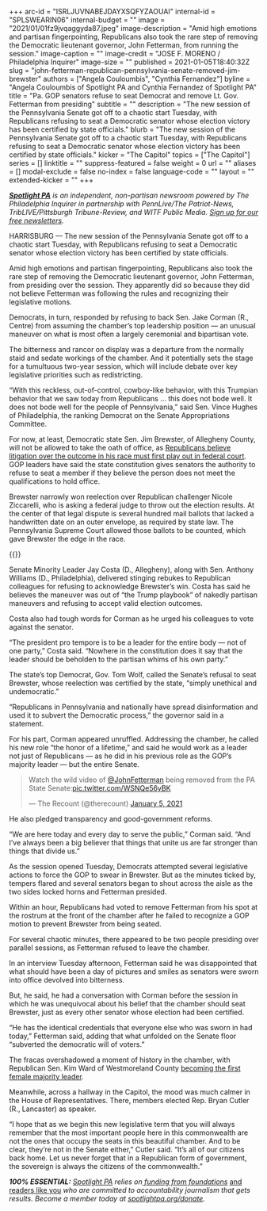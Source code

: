 +++
arc-id = "ISRLJUVNABEJDAYXSQFYZAOUAI"
internal-id = "SPLSWEARIN06"
internal-budget = ""
image = "2021/01/01fz9jvqaggyda87.jpeg"
image-description = "Amid high emotions and partisan fingerpointing, Republicans also took the rare step of removing the Democratic lieutenant governor, John Fetterman, from running the session."
image-caption = ""
image-credit = "JOSE F. MORENO / Philadelphia Inquirer"
image-size = ""
published = 2021-01-05T18:40:32Z
slug = "john-fetterman-republican-pennsylvania-senate-removed-jim-brewster"
authors = ["Angela Couloumbis", "Cynthia Fernandez"]
byline = "Angela Couloumbis of Spotlight PA and Cynthia Fernandez of Spotlight PA"
title = "Pa. GOP senators refuse to seat Democrat and remove Lt. Gov. Fetterman from presiding"
subtitle = ""
description = "The new session of the Pennsylvania Senate got off to a chaotic start Tuesday, with Republicans refusing to seat a Democratic senator whose election victory has been certified by state officials."
blurb = "The new session of the Pennsylvania Senate got off to a chaotic start Tuesday, with Republicans refusing to seat a Democratic senator whose election victory has been certified by state officials."
kicker = "The Capitol"
topics = ["The Capitol"]
series = []
linktitle = ""
suppress-featured = false
weight = 0
url = ""
aliases = []
modal-exclude = false
no-index = false
language-code = ""
layout = ""
extended-kicker = ""
+++

<a href="https://www.spotlightpa.org/"><i><b>Spotlight PA</b></i></a><i> is an independent, non-partisan newsroom powered by The Philadelphia Inquirer in partnership with PennLive/The Patriot-News, TribLIVE/Pittsburgh Tribune-Review, and WITF Public Media. </i><a href="https://www.spotlightpa.org/newsletters"><i>Sign up for our free newsletters</i></a><i>.</i>

HARRISBURG — The new session of the Pennsylvania Senate got off to a chaotic start Tuesday, with Republicans refusing to seat a Democratic senator whose election victory has been certified by state officials.

Amid high emotions and partisan fingerpointing, Republicans also took the rare step of removing the Democratic lieutenant governor, John Fetterman, from presiding over the session. They apparently did so because they did not believe Fetterman was following the rules and recognizing their legislative motions.

Democrats, in turn, responded by refusing to back Sen. Jake Corman (R., Centre) from assuming the chamber’s top leadership position — an unusual maneuver on what is most often a largely ceremonial and bipartisan vote.

The bitterness and rancor on display was a departure from the normally staid and sedate workings of the chamber. And it potentially sets the stage for a tumultuous two-year session, which will include debate over key legislative priorities such as redistricting.

<script src="https://www.spotlightpa.org/embed.js" async></script><div data-spl-embed-version="1" data-spl-src="https://www.spotlightpa.org/embeds/newsletter/"></div>

“With this reckless, out-of-control, cowboy-like behavior, with this Trumpian behavior that we saw today from Republicans … this does not bode well. It does not bode well for the people of Pennsylvania,” said Sen. Vince Hughes of Philadelphia, the ranking Democrat on the Senate Appropriations Committee.

For now, at least, Democratic state Sen. Jim Brewster, of Allegheny County, will not be allowed to take the oath of office, as <a href="https://www.spotlightpa.org/news/2021/01/jim-brewster-pennsylvania-senate-gop-refuse-to-seat-nicole-ziccarelli/">Republicans believe litigation over the outcome in his race must first play out in federal court</a>. GOP leaders have said the state constitution gives senators the authority to refuse to seat a member if they believe the person does not meet the qualifications to hold office.

Brewster narrowly won reelection over Republican challenger Nicole Ziccarelli, who is asking a federal judge to throw out the election results. At the center of that legal dispute is several hundred mail ballots that lacked a handwritten date on an outer envelope, as required by state law. The Pennsylvania Supreme Court allowed those ballots to be counted, which gave Brewster the edge in the race.

{{<picture src="external/qe7c4pat66z3zm1b9vvpfxem00.jpeg" description="Lt. Gov. John Fetterman (center) confers with Senate Secretary Megan Martin (right), as Sen. Jake Corman (front, center), takes over the session to conduct a vote to remove Fetterman from residing over the session in Harrisburg on Tuesday, Jan. 5, 2021. Bobby Maggio, Fetterman’s chief of staff, stands to the left." caption="Lt. Gov. John Fetterman (center) confers with Senate Secretary Megan Martin (right), as Sen. Jake Corman (front, center), takes over the session to conduct a vote to remove Fetterman from residing over the session in Harrisburg on Tuesday, Jan. 5, 2021. Bobby Maggio, Fetterman’s chief of staff, stands to the left." credit="PA General Assembly">}} 

Senate Minority Leader Jay Costa (D., Allegheny), along with Sen. Anthony Williams (D., Philadelphia), delivered stinging rebukes to Republican colleagues for refusing to acknowledge Brewster’s win. Costa has said he believes the maneuver was out of “the Trump playbook” of nakedly partisan maneuvers and refusing to accept valid election outcomes.

Costa also had tough words for Corman as he urged his colleagues to vote against the senator.

“The president pro tempore is to be a leader for the entire body — not of one party,” Costa said. “Nowhere in the constitution does it say that the leader should be beholden to the partisan whims of his own party.”

The state’s top Democrat, Gov. Tom Wolf, called the Senate’s refusal to seat Brewster, whose reelection was certified by the state, “simply unethical and undemocratic.”

“Republicans in Pennsylvania and nationally have spread disinformation and used it to subvert the Democratic process,” the governor said in a statement.

For his part, Corman appeared unruffled. Addressing the chamber, he called his new role “the honor of a lifetime,” and said he would work as a leader not just of Republicans — as he did in his previous role as the GOP’s majority leader — but the entire Senate.

<blockquote class="twitter-tweet" data-conversation="none"><p lang="en" dir="ltr">Watch the wild video of <a href="https://web.archive.org/20210107023113/https://twitter.com/JohnFetterman?ref_src=twsrc%5Etfw">@JohnFetterman</a> being removed from the PA State Senate:<a href="https://web.archive.org/20210105203507/https://t.co/WSNQe56yBK">pic.twitter.com/WSNQe56yBK</a></p>&mdash; The Recount (@therecount) <a href="https://twitter.com/therecount/status/1346556551558008832?ref_src=twsrc%5Etfw">January 5, 2021</a></blockquote> <script async src="https://platform.twitter.com/widgets.js" charset="utf-8"></script>

He also pledged transparency and good-government reforms.

“We are here today and every day to serve the public,” Corman said. “And I’ve always been a big believer that things that unite us are far stronger than things that divide us.”

As the session opened Tuesday, Democrats attempted several legislative actions to force the GOP to swear in Brewster. But as the minutes ticked by, tempers flared and several senators began to shout across the aisle as the two sides locked horns and Fetterman presided.

Within an hour, Republicans had voted to remove Fetterman from his spot at the rostrum at the front of the chamber after he failed to recognize a GOP motion to prevent Brewster from being seated.

For several chaotic minutes, there appeared to be two people presiding over parallel sessions, as Fetterman refused to leave the chamber.

In an interview Tuesday afternoon, Fetterman said he was disappointed that what should have been a day of pictures and smiles as senators were sworn into office devolved into bitterness.

<script src="https://www.spotlightpa.org/embed.js" async></script><div data-spl-embed-version="1" data-spl-src="https://www.spotlightpa.org/embeds/donate/?teaser_text=Spotlight%20PA%20provides%20essential%2C%20public-service%20journalism%20thanks%20to%20readers%20like%20you.%20Help%20us%20continue%20that%20work."></div>

But, he said, he had a conversation with Corman before the session in which he was unequivocal about his belief that the chamber should seat Brewster, just as every other senator whose election had been certified.

“He has the identical credentials that everyone else who was sworn in had today,” Fetterman said, adding that what unfolded on the Senate floor “subverted the democratic will of voters.”

The fracas overshadowed a moment of history in the chamber, with Republican Sen. Kim Ward of Westmoreland County <a href="https://www.spotlightpa.org/news/2020/11/pennsylvania-legislature-women-leaders-history-divided-government/" target=_blank>becoming the first female majority leader</a>.

Meanwhile, across a hallway in the Capitol, the mood was much calmer in the House of Representatives. There, members elected Rep. Bryan Cutler (R., Lancaster) as speaker.

“I hope that as we begin this new legislative term that you will always remember that the most important people here in this commonwealth are not the ones that occupy the seats in this beautiful chamber. And to be clear, they’re not in the Senate either,” Cutler said. “It’s all of our citizens back home. Let us never forget that in a Republican form of government, the sovereign is always the citizens of the commonwealth.”

<i><b>100% ESSENTIAL:</b></i><i> </i><a href="https://www.spotlightpa.org/"><i>Spotlight PA</i></a><i> relies on</i><a href="https://www.spotlightpa.org/support"><i> funding from foundations</i></a><i> </i><a href="https://www.spotlightpa.org/support">and readers like you</a><i> who are committed to accountability journalism that gets results. Become a member today at </i><a href="/donate?campaign=701Dn000000YgovIAC"><i>spotlightpa.org/donate</i></a><i>.</i>
